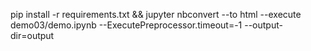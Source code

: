 pip install -r requirements.txt && jupyter nbconvert --to html --execute demo03/demo.ipynb --ExecutePreprocessor.timeout=-1 --output-dir=output
